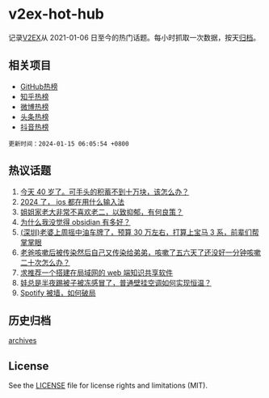 # v2ex-hot-hub

 记录[V2EX](https://www.v2ex.com/)从 2021-01-06 日至今的热门话题。每小时抓取一次数据，按天[归档](archives)。
 
 ## 相关项目

- [GitHub热榜](https://github.com/snaildev/github-hot-hub)
- [知乎热榜](https://github.com/snaildev/zhihu-hot-hub)
- [微博热榜](https://github.com/snaildev/weibo-hot-hub)
- [头条热榜](https://github.com/snaildev/toutiao-hot-hub)
- [抖音热榜](https://github.com/snaildev/douyin-hot-hub)


 `更新时间：2024-01-15 06:05:54 +0800`

## 热议话题

1. [今天 40 岁了。可手头的积蓄不到十万块，该怎么办？](https://www.v2ex.com/t/1008491)
1. [2024 了， ios 都在用什么输入法](https://www.v2ex.com/t/1008490)
1. [姐姐家老大非常不喜欢老二，以致抑郁，有何良策？](https://www.v2ex.com/t/1008515)
1. [为什么我没觉得 obsidian 有多好？](https://www.v2ex.com/t/1008505)
1. [(深圳)老婆上周摇中油车牌了，预算 30 万左右，打算上宝马 3 系，前辈们帮掌掌眼](https://www.v2ex.com/t/1008513)
1. [老爸咳嗽后被传染然后自己又传染给弟弟，咳嗽了五六天了还没好一分钟咳嗽二十次怎么办？](https://www.v2ex.com/t/1008551)
1. [求推荐一个搭建在局域网的 web 端知识共享软件](https://www.v2ex.com/t/1008503)
1. [娃总是半夜踢被子被冻感冒了，普通壁挂空调如何实现恒温？](https://www.v2ex.com/t/1008463)
1. [Spotify 被墙，如何破局](https://www.v2ex.com/t/1008479)

## 历史归档

[archives](archives)

## License

See the [LICENSE](LICENSE) file for license rights and limitations (MIT).
